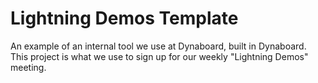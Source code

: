 # Lightning Demos Template

An example of an internal tool we use at Dynaboard, built in Dynaboard. This project is what we use to sign up for our weekly "Lightning Demos" meeting.
